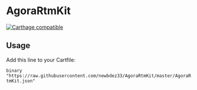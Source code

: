 # AgoraRtmKit

[![Carthage compatible](https://img.shields.io/badge/Carthage-compatible-brightgreen.svg?style=flat)](https://github.com/Carthage/Carthage)

## Usage
Add this line to your Cartfile:

`binary "https://raw.githubusercontent.com/newbdez33/AgoraRtmKit/master/AgoraRtmKit.json"`
